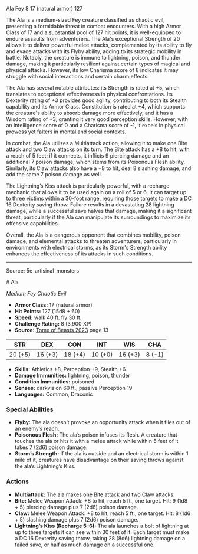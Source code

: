 <MonsterName/>Ala</MonsterName>
<CreatureType/>Fey</CreatureType>
<CR/>8</CR>
<AC/>17 (natural armor)</AC>
<HP/>127</HP>
<summary>The Ala is a medium-sized Fey creature classified as chaotic evil, presenting a formidable threat in combat encounters. With a high Armor Class of 17 and a substantial pool of 127 hit points, it is well-equipped to endure assaults from adventurers. The Ala's exceptional Strength of 20 allows it to deliver powerful melee attacks, complemented by its ability to fly and evade attacks with its Flyby ability, adding to its strategic mobility in battle. Notably, the creature is immune to lightning, poison, and thunder damage, making it particularly resilient against certain types of magical and physical attacks. However, its low Charisma score of 8 indicates it may struggle with social interactions and certain charm effects. </summary>

<detail>

The Ala has several notable attributes: its Strength is rated at +5, which translates to exceptional effectiveness in physical confrontations. Its Dexterity rating of +3 provides good agility, contributing to both its Stealth capability and its Armor Class. Constitution is rated at +4, which supports the creature's ability to absorb damage more effectively, and it has a Wisdom rating of +3, granting it very good perception skills. However, with an Intelligence score of 0 and a Charisma score of -1, it excels in physical prowess yet falters in mental and social contexts.

In combat, the Ala utilizes a Multiattack action, allowing it to make one Bite attack and two Claw attacks on its turn. The Bite attack has a +8 to hit, with a reach of 5 feet; if it connects, it inflicts 9 piercing damage and an additional 7 poison damage, which stems from its Poisonous Flesh ability. Similarly, its Claw attacks also have a +8 to hit, deal 8 slashing damage, and add the same 7 poison damage as well. 

The Lightning’s Kiss attack is particularly powerful, with a recharge mechanic that allows it to be used again on a roll of 5 or 6. It can target up to three victims within a 30-foot range, requiring those targets to make a DC 16 Dexterity saving throw. Failure results in a devastating 28 lightning damage, while a successful save halves that damage, making it a significant threat, particularly if the Ala can manipulate its surroundings to maximize its offensive capabilities.

Overall, the Ala is a dangerous opponent that combines mobility, poison damage, and elemental attacks to threaten adventurers, particularly in environments with electrical storms, as its Storm's Strength ability enhances the effectiveness of its attacks in such conditions.</detail>



---

Source: 5e_artisinal_monsters

<statblock>
# Ala

*Medium* *Fey* *Chaotic Evil*

- **Armor Class:** 17 (natural armor)
- **Hit Points:** 127 (15d8 + 60)
- **Speed:** walk 40 ft. fly 30 ft.
- **Challenge Rating:** 8 (3,900 XP)
- **Source:** [Tome of Beasts 2023](https://koboldpress.com/kpstore/product/tome-of-beasts-1-2023-edition/) page 13

| STR | DEX | CON | INT | WIS | CHA |
| --- | --- | --- | --- | --- | --- |
| 20 (+5) | 16 (+3) | 18 (+4) | 10 (+0) | 16 (+3) | 8 (-1) |

- **Skills:** Athletics +8, Perception +9, Stealth +6
- **Damage Immunities:** lightning, poison, thunder
- **Condition Immunities:** poisoned
- **Senses:** darkvision 60 ft., passive Perception 19
- **Languages:** Common, Draconic

### Special Abilities

- **Flyby:** The ala doesn’t provoke an opportunity attack when it flies out of an enemy’s reach.
- **Poisonous Flesh:** The ala’s poison infuses its flesh. A creature that touches the ala or hits it with a melee attack while within 5 feet of it takes 7 (2d6) poison damage.
- **Storm’s Strength:** If the ala is outside and an electrical storm is within 1 mile of it, creatures have disadvantage on their saving throws against the ala’s Lightning’s Kiss.

### Actions

- **Multiattack:** The ala makes one Bite attack and two Claw attacks.
- **Bite:** Melee Weapon Attack: +8 to hit, reach 5 ft., one target. Hit: 9 (1d8 + 5) piercing damage plus 7 (2d6) poison damage.
- **Claw:** Melee Weapon Attack: +8 to hit, reach 5 ft., one target. Hit: 8 (1d6 + 5) slashing damage plus 7 (2d6) poison damage.
- **Lightning’s Kiss (Recharge 5–6):** The ala launches a bolt of lightning at up to three targets it can see within 30 feet of it. Each target must make a DC 16 Dexterity saving throw, taking 28 (8d6) lightning damage on a failed save, or half as much damage on a successful one.
</statblock>


